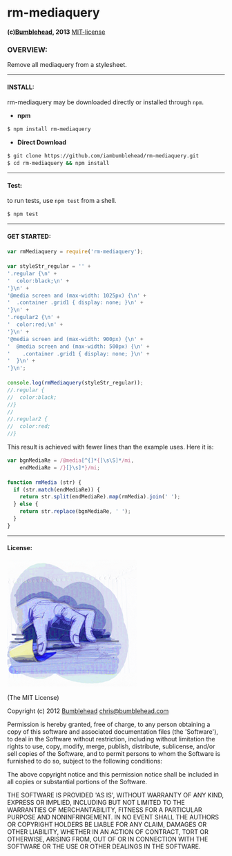 rm-mediaquery
=============
**(c)[Bumblehead][0], 2013** [MIT-license](#license)  

### OVERVIEW:

Remove all mediaquery from a stylesheet.

[0]: http://www.bumblehead.com                            "bumblehead"

---------------------------------------------------------
#### <a id="install"></a>INSTALL:

rm-mediaquery may be downloaded directly or installed through `npm`.

 * **npm**   

 ```bash
 $ npm install rm-mediaquery
 ```

 * **Direct Download**
 
 ```bash  
 $ git clone https://github.com/iambumblehead/rm-mediaquery.git
 $ cd rm-mediaquery && npm install
 ```

---------------------------------------------------------
#### <a id="test"></a>Test:

 to run tests, use `npm test` from a shell.

 ```bash
 $ npm test
 ```
 
---------------------------------------------------------
#### <a id="get-started">GET STARTED: 

  ```javascript
  var rmMediaquery = require('rm-mediaquery');
  
  var styleStr_regular = '' +
  '.regular {\n' +
  '  color:black;\n' +
  '}\n' +
  '@media screen and (max-width: 1025px) {\n' +
  '  .container .grid1 { display: none; }\n' +
  '}\n' +
  '.regular2 {\n' +
  '  color:red;\n' +
  '}\n' +
  '@media screen and (max-width: 900px) {\n' +
  '  @media screen and (max-width: 500px) {\n' +
  '    .container .grid1 { display: none; }\n' +
  '  }\n' +
  '}\n';
  
  console.log(rmMediaquery(styleStr_regular));
  //.regular {
  //  color:black;
  //}
  //
  //.regular2 {
  //  color:red;
  //}    
  ```
  
This result is achieved with fewer lines than the example uses. Here it is:

  ```javascript
  var bgnMediaRe = /@media[^{]*{[\s\S]*/mi,
      endMediaRe = /}[}\s]*}/mi;
  
  function rmMedia (str) {
    if (str.match(endMediaRe)) {
      return str.split(endMediaRe).map(rmMedia).join(' ');
    } else {
      return str.replace(bgnMediaRe, ' ');
    }
  }      
  ```
  
---------------------------------------------------------

#### <a id="license">License:

 ![scrounge](http://github.com/iambumblehead/scroungejs/raw/master/img/hand.png) 

(The MIT License)

Copyright (c) 2012 [Bumblehead][0] <chris@bumblehead.com>

Permission is hereby granted, free of charge, to any person obtaining a copy of this software and associated documentation files (the 'Software'), to deal in the Software without restriction, including without limitation the rights to use, copy, modify, merge, publish, distribute, sublicense, and/or sell copies of the Software, and to permit persons to whom the Software is furnished to do so, subject to the following conditions:

The above copyright notice and this permission notice shall be included in all copies or substantial portions of the Software.

THE SOFTWARE IS PROVIDED 'AS IS', WITHOUT WARRANTY OF ANY KIND, EXPRESS OR IMPLIED, INCLUDING BUT NOT LIMITED TO THE WARRANTIES OF MERCHANTABILITY, FITNESS FOR A PARTICULAR PURPOSE AND NONINFRINGEMENT. IN NO EVENT SHALL THE AUTHORS OR COPYRIGHT HOLDERS BE LIABLE FOR ANY CLAIM, DAMAGES OR OTHER LIABILITY, WHETHER IN AN ACTION OF CONTRACT, TORT OR OTHERWISE, ARISING FROM, OUT OF OR IN CONNECTION WITH THE SOFTWARE OR THE USE OR OTHER DEALINGS IN THE SOFTWARE.
